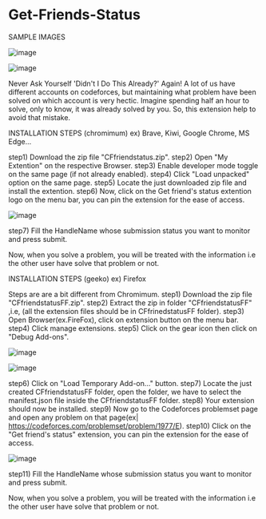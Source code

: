 # Get-Friends-Status
SAMPLE IMAGES

![image](https://github.com/shubhamvermaa/Get-Friends-Status/assets/97392398/c785681b-138e-495e-92c6-a421f7aa5f94)

![image](https://github.com/shubhamvermaa/Get-Friends-Status/assets/97392398/c380860d-17b3-404b-896e-5d4762e28bd3)


Never Ask Yourself 'Didn't I Do This Already?' Again!
A lot of us have different accounts on codeforces, but maintaining what problem have been solved on which account is very hectic.
Imagine spending half an hour to solve, only to know, it was already solved by you.
So, this extension help to avoid that mistake.

INSTALLATION STEPS (chromimum) ex) Brave, Kiwi, Google Chrome, MS Edge...

step1) Download the zip file "CFfriendstatus.zip".
step2) Open "My Extention" on the respective Browser.
step3) Enable developer mode toggle on the same page (if not already enabled).
step4) Click "Load unpacked" option on the same page.
step5) Locate the just downloaded zip file and install the extention.
step6) Now, click on the Get friend's status extention logo on the menu bar, you can pin the extension for the ease of access.

![image](https://github.com/shubhamvermaa/Get-Friends-Status/assets/97392398/4d1cc88a-63dd-42f0-8be2-f12f40be147e)

step7) Fill the HandleName whose submission status you want to monitor and press submit.

Now, when you solve a problem, you will be treated with the information i.e the other user have solve that problem or not.


INSTALLATION STEPS (geeko) ex) Firefox

Steps are are a bit different from Chromimum.
step1) Download the zip file "CFfriendstatusFF.zip".
step2) Extract the zip in folder "CFfriendstatusFF" ,i.e, (all the extension files should be in CFfrinedstatusFF folder).
step3) Open Browser(ex.FireFox), click on extension button on the menu bar.
step4) Click manage extensions.
step5) Click on the gear icon then click on "Debug Add-ons".

![image](https://github.com/shubhamvermaa/Get-Friends-Status/assets/97392398/7fe214df-4a65-4ea2-b94e-f5f293878efb)

![image](https://github.com/shubhamvermaa/Get-Friends-Status/assets/97392398/26633eb6-e91e-4cab-94eb-1fd225a3fda2)

step6) Click on "Load Temporary Add-on..." button.
step7) Locate the just created CFfriendstatusFF folder, open the folder, we have to select the manifest.json file inside the CFfriendstatusFF folder.
step8) Your extension should now be installed.
step9) Now go to the Codeforces problemset page and open any problem on that page(ex|  https://codeforces.com/problemset/problem/1977/E).
step10) Click on the "Get friend's status" extension, you can pin the extension for the ease of access.

![image](https://github.com/shubhamvermaa/Get-Friends-Status/assets/97392398/dc07c253-727a-420c-9f31-6541b92b3e7f)

step11) Fill the HandleName whose submission status you want to monitor and press submit.

Now, when you solve a problem, you will be treated with the information i.e the other user have solve that problem or not.



